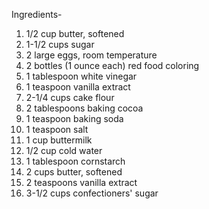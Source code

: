 Ingredients-

1. 1/2 cup butter, softened
2. 1-1/2 cups sugar
3. 2 large eggs, room temperature
4. 2 bottles (1 ounce each) red food coloring
5. 1 tablespoon white vinegar
6. 1 teaspoon vanilla extract
7. 2-1/4 cups cake flour
8. 2 tablespoons baking cocoa
9. 1 teaspoon baking soda
10. 1 teaspoon salt
11. 1 cup buttermilk
12. 1/2 cup cold water
13. 1 tablespoon cornstarch
14. 2 cups butter, softened
15. 2 teaspoons vanilla extract
16. 3-1/2 cups confectioners' sugar